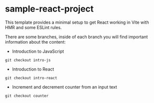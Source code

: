 # sample-react-project

This template provides a minimal setup to get React working in Vite with HMR and some ESLint rules.

There are some branches, inside of each branch you will find important information about the content:

- Introduction to JavaScript
```shell
git checkout intro-js
```

- Introduction to React
```shell
git checkout intro-react
```

- Increment and decrement counter from an input text
```shell
git checkout counter
```
